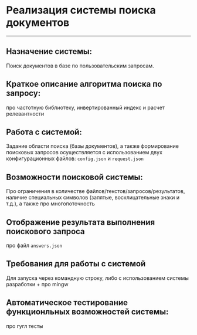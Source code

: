 # Реализация системы поиска документов
_______

## Назначение системы:
Поиск документов в базе по пользовательским запросам.

## Краткое описание алгоритма поиска по запросу:
про частотную библиотеку, инвертированный индекс и расчет релевантности

## Работа с системой:
Задание области поиска (базы документов), а также формирование поисковых запросов осуществляется с использованием 
двух конфигурационных файлов: `config.json` и `request.json`

## Возможности поисковой системы:
Про ограничения в количестве файлов/текстов/запросов/результатов, наличие специальных символов (запятые, восклицательные знаки и т.д.), а также про многопоточность

## Отображение результата выполнения поискового запроса
про файл `answers.json`

## Требования для работы с системой
Для запуска через командную строку, либо с использованием системы разработки + про mingw

## Автоматическое тестирование функционльных возможностей системы:
про гугл тесты

